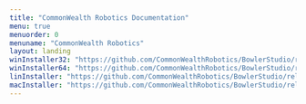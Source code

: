 ```yaml
---
title: "CommonWealth Robotics Documentation"
menu: true
menuorder: 0
menuname: "CommonWealth Robotics"
layout: landing
winInstaller32: "https://github.com/CommonWealthRobotics/BowlerStudio/releases/download/0.21.3/Windows-32-BowlerStudio-0.21.3.exe"
winInstaller64: "https://github.com/CommonWealthRobotics/BowlerStudio/releases/download/0.21.3/Windows-64-BowlerStudio-0.21.3.exe"
linInstaller: "https://github.com/CommonWealthRobotics/BowlerStudio/releases/download/0.21.3/Ubuntu-BowlerStudio-0.21.3.deb"
macInstaller: "https://github.com/CommonWealthRobotics/BowlerStudio/releases/download/0.21.3/MacOSX-BowlerStudio-0.21.3.zip"
---
```


